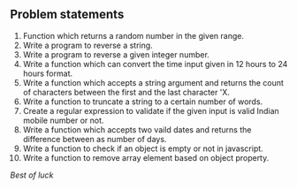 ## Problem statements

1. Function which returns a random number in the given range.
2. Write a program to reverse a string.
3. Write a program to reverse a given integer number.
4. Write a function which can convert the time input given in 12 hours to 24 hours format.
5. Write a function which accepts a string argument and returns the count of characters between the first and the last character 'X.
6. Write a function to truncate a string to a certain number of words.
7. Create a regular expression to validate if the given input is valid Indian mobile number or not.
8. Write a function which accepts two vaild dates and returns the difference between as number of days.
9. Write a function to check if an object is empty or not in javascript.
10. Write a function to remove array element based on object property.

_Best of luck_

